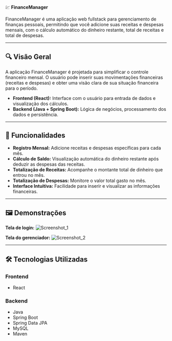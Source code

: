 💹 **FinanceManager**

FinanceManager é uma aplicação web fullstack para gerenciamento de finanças pessoais, permitindo que você adicione suas receitas e despesas mensais, com o cálculo automático do dinheiro restante, total de receitas e total de despesas.

---

## 🔍 Visão Geral

A aplicação FinanceManager é projetada para simplificar o controle financeiro mensal. O usuário pode inserir suas movimentações financeiras (receitas e despesas) e obter uma visão clara de sua situação financeira para o período.

* **Frontend (React):** Interface com o usuário para entrada de dados e visualização dos cálculos.
* **Backend (Java + Spring Boot):** Lógica de negócios, processamento dos dados e persistência.

---

## 🚀 Funcionalidades

* **Registro Mensal:** Adicione receitas e despesas específicas para cada mês.
* **Cálculo de Saldo:** Visualização automática do dinheiro restante após deduzir as despesas das receitas.
* **Totalização de Receitas:** Acompanhe o montante total de dinheiro que entrou no mês.
* **Totalização de Despesas:** Monitore o valor total gasto no mês.
* **Interface Intuitiva:** Facilidade para inserir e visualizar as informações financeiras.

---

## 🖼️ Demonstrações

**Tela de login:**
![Screenshot_1](https://github.com/user-attachments/assets/53725c6a-4dd0-445e-ac08-fd1e3420f8c3)

**Tela do gerenciador:**
![Screenshot_2](https://github.com/user-attachments/assets/6b10fe1b-ea87-4412-85b9-25324cbe15e0)

---

## 🛠️ Tecnologias Utilizadas

### Frontend
* React

### Backend
* Java
* Spring Boot
* Spring Data JPA
* MySQL
* Maven
